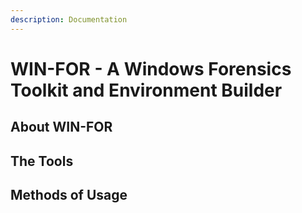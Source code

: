 ```yaml
---
description: Documentation
---
```


# WIN-FOR - A Windows Forensics Toolkit and Environment Builder

## About WIN-FOR



## The Tools

## Methods of Usage


